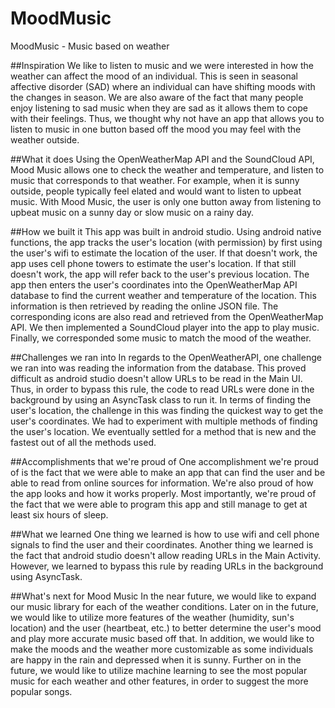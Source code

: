 # MoodMusic
MoodMusic - Music based on weather

##Inspiration
We like to listen to music and we were interested in how the weather can affect the mood of an individual. This is seen in seasonal affective disorder (SAD) where an individual can have shifting moods with the changes in season. We are also aware of the fact that many people enjoy listening to sad music when they are sad as it allows them to cope with their feelings. Thus, we thought why not have an app that allows you to listen to music in one button based off the mood you may feel with the weather outside.

##What it does
Using the OpenWeatherMap API and the SoundCloud API, Mood Music allows one to check the weather and temperature, and listen to music that corresponds to that weather. For example, when it is sunny outside, people typically feel elated and would want to listen to upbeat music. With Mood Music, the user is only one button away from listening to upbeat music on a sunny day or slow music on a rainy day.

##How we built it
This app was built in android studio. Using android native functions, the app tracks the user's location (with permission) by first using the user's wifi to estimate the location of the user. If that doesn't work, the app uses cell phone towers to estimate the user's location. If that still doesn't work, the app will refer back to the user's previous location. The app then enters the user's coordinates into the OpenWeatherMap API database to find the current weather and temperature of the location. This information is then retrieved by reading the online JSON file. The corresponding icons are also read and retrieved from the OpenWeatherMap API. We then implemented a SoundCloud player into the app to play music. Finally, we corresponded some music to match the mood of the weather.

##Challenges we ran into
In regards to the OpenWeatherAPI, one challenge we ran into was reading the information from the database. This proved difficult as android studio doesn't allow URLs to be read in the Main UI. Thus, in order to bypass this rule, the code to read URLs were done in the background by using an AsyncTask class to run it. In terms of finding the user's location, the challenge in this was finding the quickest way to get the user's coordinates. We had to experiment with multiple methods of finding the user's location. We eventually settled for a method that is new and the fastest out of all the methods used.

##Accomplishments that we're proud of
One accomplishment we're proud of is the fact that we were able to make an app that can find the user and be able to read from online sources for information. We're also proud of how the app looks and how it works properly. Most importantly, we're proud of the fact that we were able to program this app and still manage to get at least six hours of sleep.

##What we learned
One thing we learned is how to use wifi and cell phone signals to find the user and their coordinates. Another thing we learned is the fact that android studio doesn't allow reading URLs in the Main Activity. However, we learned to bypass this rule by reading URLs in the background using AsyncTask.

##What's next for Mood Music
In the near future, we would like to expand our music library for each of the weather conditions. Later on in the future, we would like to utilize more features of the weather (humidity, sun's location) and the user (heartbeat, etc.) to better determine the user's mood and play more accurate music based off that. In addition, we would like to make the moods and the weather more customizable as some individuals are happy in the rain and depressed when it is sunny. Further on in the future, we would like to utilize machine learning to see the most popular music for each weather and other features, in order to suggest the more popular songs.

